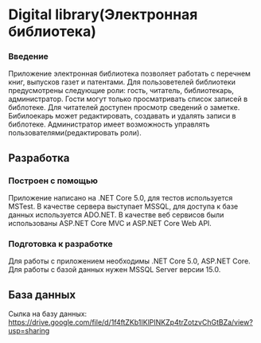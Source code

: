# Digital library(Электронная библиотека)

### Введение
Приложение электронная библиотека позволяет работать с перечнем книг, выпусков газет и патентами. Для пользоветелей библиотеки предусмотрены следующие роли: гость, читатель, библиотекарь, администратор. Гости могут только просматривать список записей в библотеке. Для читателей доступен просмотр сведений о заметке. Бибилоекарь может редактировать, создавать и удалять записи в библотеке. Администратор имеет возможность управлять пользователями(редактировать роли).

## Разработка

### Построен с помощью
Приложение написано на .NET Core 5.0, для тестов используется MSTest. В качестве сервера выступает MSSQL, для доступа к базе данных используется ADO.NET. В качестве веб сервисов были использованы ASP.NET Core MVC и ASP.NET Core Web API.

### Подготовка к разработке
Для работы с приложением необходимы .NET Core 5.0, ASP.NET Core. Для работы с базой данных нужен MSSQL Server версии 15.0. 

## База данных

Сылка на базу данных: https://drive.google.com/file/d/1f4ftZKb1IKlPINKZp4trZotzvChGtBZa/view?usp=sharing
